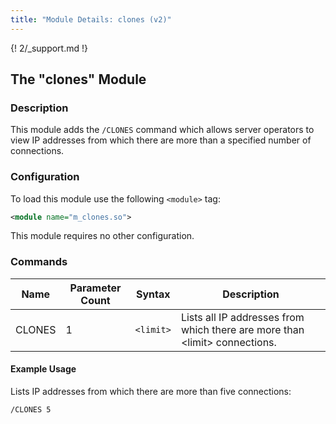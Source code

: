 ```yaml
---
title: "Module Details: clones (v2)"
---
```


{! 2/_support.md !}

## The "clones" Module

### Description

This module adds the `/CLONES` command which allows server operators to view IP addresses from which there are more than a specified number of connections.

### Configuration

To load this module use the following `<module>` tag:

```xml
<module name="m_clones.so">
```

This module requires no other configuration.

### Commands

Name   | Parameter Count | Syntax    | Description
------ | --------------- | --------- | -----------
CLONES | 1               | `<limit>` | Lists all IP addresses from which there are more than &lt;limit&gt; connections.

#### Example Usage

Lists IP addresses from which there are more than five connections:

```plaintext
/CLONES 5
```

